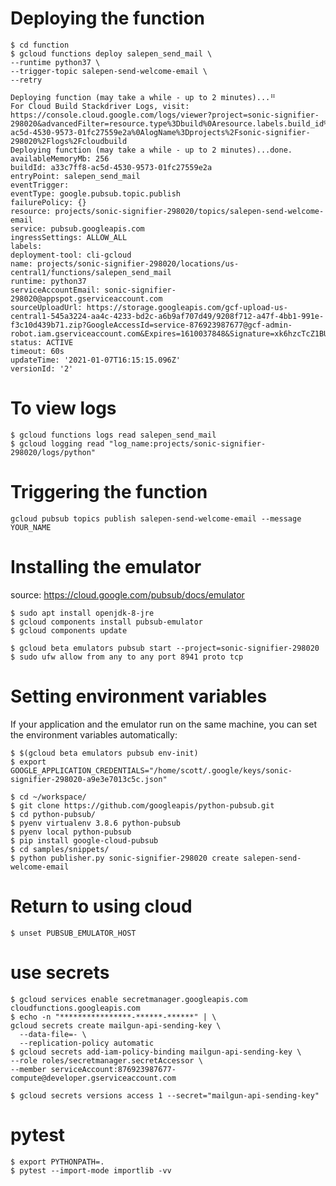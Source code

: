 # Deploying the function

    $ cd function
    $ gcloud functions deploy salepen_send_mail \
    --runtime python37 \
    --trigger-topic salepen-send-welcome-email \
    --retry

    Deploying function (may take a while - up to 2 minutes)...⠛
    For Cloud Build Stackdriver Logs, visit: https://console.cloud.google.com/logs/viewer?project=sonic-signifier-298020&advancedFilter=resource.type%3Dbuild%0Aresource.labels.build_id%3Da33c7ff8-ac5d-4530-9573-01fc27559e2a%0AlogName%3Dprojects%2Fsonic-signifier-298020%2Flogs%2Fcloudbuild
    Deploying function (may take a while - up to 2 minutes)...done.
    availableMemoryMb: 256
    buildId: a33c7ff8-ac5d-4530-9573-01fc27559e2a
    entryPoint: salepen_send_mail
    eventTrigger:
    eventType: google.pubsub.topic.publish
    failurePolicy: {}
    resource: projects/sonic-signifier-298020/topics/salepen-send-welcome-email
    service: pubsub.googleapis.com
    ingressSettings: ALLOW_ALL
    labels:
    deployment-tool: cli-gcloud
    name: projects/sonic-signifier-298020/locations/us-central1/functions/salepen_send_mail
    runtime: python37
    serviceAccountEmail: sonic-signifier-298020@appspot.gserviceaccount.com
    sourceUploadUrl: https://storage.googleapis.com/gcf-upload-us-central1-545a3224-aa4c-4233-bd2c-a6b9af707d49/9208f712-a47f-4bb1-991e-f3c10d439b71.zip?GoogleAccessId=service-876923987677@gcf-admin-robot.iam.gserviceaccount.com&Expires=1610037848&Signature=xk6hzcTcZ1BU8l%2BQRQFXr60uKoHL5GKtVtPOoIXySgMXJiqPbctP4N48Oc0d9xLfg27xQtaFQsKd0BIki9o%2BmCnF%2FJTwzYJz2xjQcLxVmO051bIqCXz8696j%2B%2B2KXogD8hmnfHZqiQ%2FbX%2FHqCwheziUImAtZHGwv3P4R6bwrRuFQgrLrHM9E%2BL%2BKWVMX3kMQFI8RJn%2F14KPmvyT6rSCYr3hfgpJ8cexu1OoOdNCJdmdgwVj2F82f%2FDa4pvhzSuwz4iqM88NjbZK6pKBOLkX3qRlcIzpFt7U%2FLSdtwKyze7oxKfQWNK7dOdK2MPU4NjihZxERdCatXz0jLUuHU%2Fm9RQ%3D%3D
    status: ACTIVE
    timeout: 60s
    updateTime: '2021-01-07T16:15:15.096Z'
    versionId: '2'

# To view logs

    $ gcloud functions logs read salepen_send_mail
    $ gcloud logging read "log_name:projects/sonic-signifier-298020/logs/python"


# Triggering the function

    gcloud pubsub topics publish salepen-send-welcome-email --message YOUR_NAME

# Installing the emulator

source: https://cloud.google.com/pubsub/docs/emulator

    $ sudo apt install openjdk-8-jre
    $ gcloud components install pubsub-emulator
    $ gcloud components update

    $ gcloud beta emulators pubsub start --project=sonic-signifier-298020
    $ sudo ufw allow from any to any port 8941 proto tcp

# Setting environment variables

If your application and the emulator run on the same machine, you can set the environment variables automatically:

    $ $(gcloud beta emulators pubsub env-init)
    $ export GOOGLE_APPLICATION_CREDENTIALS="/home/scott/.google/keys/sonic-signifier-298020-a9e3e7013c5c.json"

    $ cd ~/workspace/
    $ git clone https://github.com/googleapis/python-pubsub.git
    $ cd python-pubsub/
    $ pyenv virtualenv 3.8.6 python-pubsub
    $ pyenv local python-pubsub
    $ pip install google-cloud-pubsub
    $ cd samples/snippets/
    $ python publisher.py sonic-signifier-298020 create salepen-send-welcome-email

# Return to using cloud

    $ unset PUBSUB_EMULATOR_HOST

# use secrets

    $ gcloud services enable secretmanager.googleapis.com cloudfunctions.googleapis.com
    $ echo -n "****************-******-******" | \
    gcloud secrets create mailgun-api-sending-key \
      --data-file=- \
      --replication-policy automatic
    $ gcloud secrets add-iam-policy-binding mailgun-api-sending-key \
    --role roles/secretmanager.secretAccessor \
    --member serviceAccount:876923987677-compute@developer.gserviceaccount.com

    $ gcloud secrets versions access 1 --secret="mailgun-api-sending-key"


# pytest

    $ export PYTHONPATH=.
    $ pytest --import-mode importlib -vv
